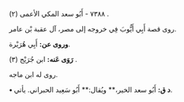 ٧٣٨٨ - أَبُو سعد المكي الأعمى (٢) .

روى قصة أَبِي أَيُّوبَ فِي خروجه إلى مصر، آل عقبة بْن عامر.

**وروى عن:** أَبِي هُرَيْرة.

**رَوَى عَنه:** ابن جُرَيْج (٣) .

روى له ابن ماجه.

**• د ق:** أَبُو سعد الخير،** ويُقال:** أَبُو سَعِيد الحبراني. يأتي.